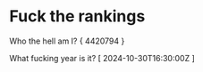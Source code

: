 # Fuck the rankings

Who the hell am I?
{ 4420794 }

What fucking year is it?
[ 2024-10-30T16:30:00Z ]

